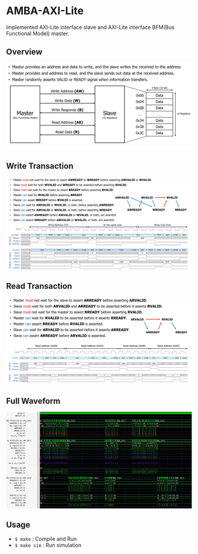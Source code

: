 # AMBA-AXI-Lite
Implemented AXI-Lite interface slave and AXI-Lite interface BFM(Bus Functional Model) master.

## Overview
<img src="img/overview.jpg">

## Write Transaction
<img src="img/write.jpg">

## Read Transaction
<img src="img/read.jpg">

## Full Waveform
<img src="img/waveform.jpg">

## Usage
* `$ make` : Compile and Run 
* `$ make sim` : Run simulation 